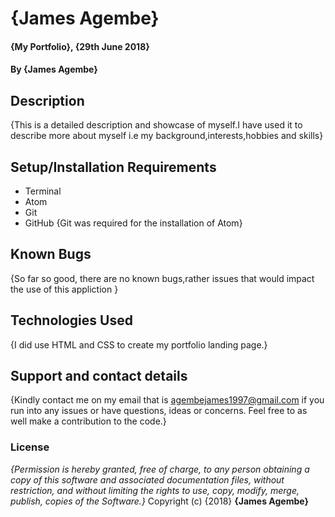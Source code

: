 # {James Agembe}
#### {My Portfolio}, {29th June 2018}
#### By **{James Agembe}**
## Description
{This is a detailed description and showcase of myself.I have used it to describe more about myself i.e my background,interests,hobbies and skills}
## Setup/Installation Requirements
* Terminal
* Atom
* Git
* GitHub
{Git was required for the installation of Atom}
## Known Bugs
{So far so good, there are no known bugs,rather issues that would impact the use of this appliction }
## Technologies Used
{I did use HTML and CSS to create my portfolio landing page.}
## Support and contact details
{Kindly contact me on my email that is agembejames1997@gmail.com if you run into any issues or have questions, ideas or concerns. Feel free to as well make a contribution to the code.}
### License
*{Permission is hereby granted, free of charge, to any person obtaining a copy
of this software and associated documentation files, without restriction, and without limiting the rights
to use, copy, modify, merge, publish, copies of the Software.}*
Copyright (c) {2018} **{James Agembe}**
